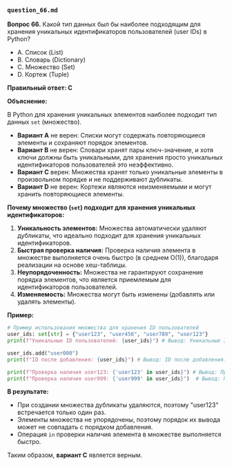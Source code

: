 
### `question_66.md`

**Вопрос 66.** Какой тип данных был бы наиболее подходящим для хранения уникальных идентификаторов пользователей (user IDs) в Python?

- A. Список (List)
- B. Словарь (Dictionary)
- C. Множество (Set)
- D. Кортеж (Tuple)

**Правильный ответ: C**

**Объяснение:**

В Python для хранения уникальных элементов наиболее подходит тип данных `set` (множество).

*   **Вариант A** не верен: Списки могут содержать повторяющиеся элементы и сохраняют порядок элементов.
*   **Вариант B** не верен: Словари хранят пары ключ-значение, и хотя ключи должны быть уникальными, для хранения просто уникальных идентификаторов пользователей это неэффективно.
*   **Вариант C** верен: Множества хранят только уникальные элементы в произвольном порядке и не поддерживают дубликаты.
*   **Вариант D** не верен: Кортежи являются неизменяемыми и могут хранить повторяющиеся элементы.

**Почему множество (`set`) подходит для хранения уникальных идентификаторов:**

1.  **Уникальность элементов:** Множества автоматически удаляют дубликаты, что идеально подходит для хранения уникальных идентификаторов.
2.  **Быстрая проверка наличия:** Проверка наличия элемента в множестве выполняется очень быстро (в среднем O(1)), благодаря реализации на основе хеш-таблицы.
3.  **Неупорядоченность:**  Множества не гарантируют сохранение порядка элементов, что является приемлемым для идентификаторов пользователей.
4.  **Изменяемость:** Множества могут быть изменены (добавлять или удалять элементы).

**Пример:**

```python
# Пример использования множества для хранения ID пользователей
user_ids: set[str] = {"user123", "user456", "user789", "user123"}
print(f"Уникальные ID пользователей: {user_ids}") # Вывод: Уникальные ID пользователей: {'user789', 'user123', 'user456'}

user_ids.add("user000")
print(f"ID после добавления: {user_ids}") # Вывод: ID после добавления: {'user789', 'user000', 'user123', 'user456'}

print(f"Проверка наличия user123: {'user123' in user_ids}") # Вывод: Проверка наличия user123: True
print(f"Проверка наличия user999: {'user999' in user_ids}")  # Вывод: Проверка наличия user999: False
```

**В результате:**

*   При создании множества дубликаты удаляются, поэтому "user123" встречается только один раз.
*   Элементы множества не упорядочены, поэтому порядок их вывода может не совпадать с порядком добавления.
*   Операция `in` проверки наличия элемента в множестве выполняется быстро.

Таким образом, **вариант C** является верным.
